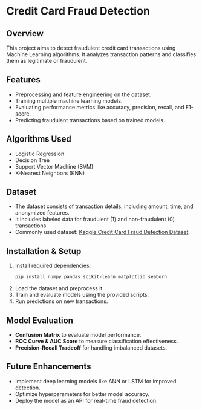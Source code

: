 # Credit Card Fraud Detection

## Overview
This project aims to detect fraudulent credit card transactions using Machine Learning algorithms. It analyzes transaction patterns and classifies them as legitimate or fraudulent.

## Features
- Preprocessing and feature engineering on the dataset.
- Training multiple machine learning models.
- Evaluating performance metrics like accuracy, precision, recall, and F1-score.
- Predicting fraudulent transactions based on trained models.

## Algorithms Used
- Logistic Regression
- Decision Tree
- Support Vector Machine (SVM)
- K-Nearest Neighbors (KNN)

## Dataset
- The dataset consists of transaction details, including amount, time, and anonymized features.
- It includes labeled data for fraudulent (1) and non-fraudulent (0) transactions.
- Commonly used dataset: [Kaggle Credit Card Fraud Detection Dataset](https://www.kaggle.com/datasets/mlg-ulb/creditcardfraud)

## Installation & Setup
1. Install required dependencies:
   ```sh
   pip install numpy pandas scikit-learn matplotlib seaborn
   ```
2. Load the dataset and preprocess it.
3. Train and evaluate models using the provided scripts.
4. Run predictions on new transactions.

## Model Evaluation
- **Confusion Matrix** to evaluate model performance.
- **ROC Curve & AUC Score** to measure classification effectiveness.
- **Precision-Recall Tradeoff** for handling imbalanced datasets.

## Future Enhancements
- Implement deep learning models like ANN or LSTM for improved detection.
- Optimize hyperparameters for better model accuracy.
- Deploy the model as an API for real-time fraud detection.


